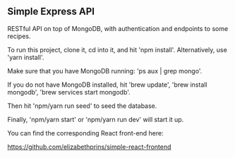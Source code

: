 <h2>Simple Express API</h2>

<p>
RESTful API on top of MongoDB, with authentication and endpoints to some recipes.
</p>
<p>
To run this project, clone it, cd into it, and hit 'npm install'.
Alternatively, use 'yarn install'.
</p>
<p>
Make sure that you have MongoDB running: 'ps aux | grep mongo'.
</p>
<p>
If you do not have MongoDB installed, hit 'brew update', 'brew install mongodb', 'brew services start mongodb'.
</p>
<p>
Then hit 'npm/yarn run seed' to seed the database.
</p>
<p>
Finally, 'npm/yarn start' or 'npm/yarn run dev' will start it up.
</p>
<p>
You can find the corresponding React front-end here:
</p>

https://github.com/elizabethprins/simple-react-frontend
